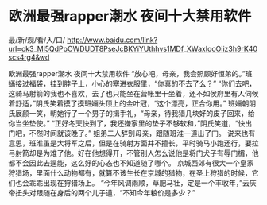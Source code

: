# 欧洲最强rapper潮水 夜间十大禁用软件

最/新/观/看/入/口/ http://www.baidu.com/link?url=ok3_Ml5QdPpOWDUDT8PseJcBKYiYUthhvs1MDf_XWaxIqoOiiz3h9rK40scs4rg4&wd

欧洲最强rapper潮水 夜间十大禁用软件
  “放心吧，母亲，我会照顾好恒弟的。”班婳接过福袋，挂到脖子上，小心的塞进衣服里，“你真的不去了么？”
    “你们去吧，这骑马射箭的我也不喜欢，去了也只能坐在营帐里干坐着，还不如侯府里有人伺候着舒适，”阴氏笑着摸了摸班婳头顶上的金叶冠，“这个漂亮，正合你用。”
    班婳朝阴氏展颜一笑，朝她行了一个男子的揖手礼，“母亲，待我猎几块好的皮子回来，给你当坐垫使。”
    “正好冬天快到了，我还嫌家里的垫子不够软和，”阴氏笑道，“快出门吧，不然时间就该晚了。”
    姐弟二人辞别母亲，跟随班淮一道出了门。
    说来也有意思，班淮虽是大将军之后，但是在骑射方面并不擅长，平时骑马小跑还行，要拉弓射箭却是为难了他。好在他想得开，不管别人怎么说他是将门犬子有辱门楣，他都不会因此去逞能，这么好的心态也不知道随了哪个。
    京城西郊有很大一个皇家狩猎场，里面什么动物都有，就算不该生长在京城的猎物，在圣上狩猎的时候，它们也会乖乖出现在狩猎场上。
    “今年风调雨顺，草肥马壮，定是一个丰收年，”云庆帝扭头对跟随在身后的两个儿子道，“不知今年粮价是多少？”
